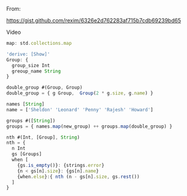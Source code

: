 From: 

https://gist.github.com/rexim/6326e2d762283af715b7cdb69239bd65

Video

```javascript
map: std.collections.map

'derive: [Show]'
Group: {
  group_size Int
  greoup_name String
}

double_group #(Group, Group)
double_group = { g Group,  Group(2 * g.size, g.name) }

names [String]
name = ['Sheldon' 'Leonard' 'Penny' 'Rajesh' 'Howard']

groups #([String])
groups = { names.map(new_group) ++ groups.map(double_group) }

nth #(Int, [Group], String)
nth = {
  n Int
  gs [Groups]
  when [
    {gs.is_empty()}: {strings.error}
    {n < gs[n].size}: {gs[n].name}
    {when.else}:{ nth (n - gs[n].size, gs.rest())
  ]
}

```
